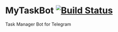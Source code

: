 # MyTaskBot [![Build Status](https://travis-ci.org/MyTaskBot/MyTaskBot.svg?branch=dev)](https://travis-ci.org/MyTaskBot/MyTaskBot)
Task Manager Bot for Telegram
